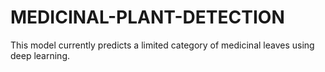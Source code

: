 # MEDICINAL-PLANT-DETECTION
This model currently predicts a limited category of medicinal leaves using deep learning.
